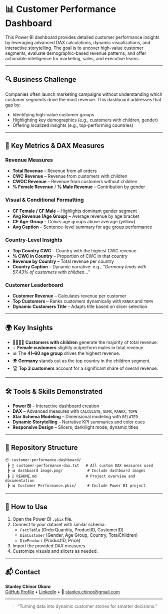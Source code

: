 
# 📊 Customer Performance Dashboard

This Power BI dashboard provides detailed customer performance insights by leveraging advanced DAX calculations, dynamic visualizations, and interactive storytelling. The goal is to uncover high-value customer segments, evaluate demographic-based revenue patterns, and offer actionable intelligence for marketing, sales, and executive teams.

---

## 🔍 Business Challenge

Companies often launch marketing campaigns without understanding which customer segments drive the most revenue. This dashboard addresses that gap by:

- Identifying high-value customer groups
- Highlighting key demographics (e.g., customers with children, gender)
- Offering localized insights (e.g., top-performing countries)

---

## 🧠 Key Metrics & DAX Measures

### Revenue Measures
- **Total Revenue** – Revenue from all orders
- **CWC Revenue** – Revenue from customers with children
- **CWOC Revenue** – Revenue from customers without children
- **% Female Revenue** / **% Male Revenue** – Contribution by gender

### Visual & Conditional Formatting
- **CF Female / CF Male** – Highlights dominant gender segment
- **Avg Revenue (Age Group)** – Average revenue by age bracket
- **CF Age-Group** – Colors age groups above average (yellow)
- **Avg Caption** – Sentence-level summary for age group performance

### Country-Level Insights
- **Top Country CWC** – Country with the highest CWC revenue
- **% CWC in Country** – Proportion of CWC in that country
- **Revenue by Country** – Total revenue per country
- **Country Caption** – Dynamic narrative: e.g., _“Germany leads with 57.43% of customers with children…”_

### Customer Leaderboard
- **Customer Revenue** – Calculates revenue per customer
- **Top Customers** – Ranks customers dynamically with `RANKX` and `TOPN`
- **Dynamic Customers Title** – Adapts title based on slicer selection

---

## 🌍 Key Insights

- 👨‍👩‍👧‍👦 **Customers with children** generate the majority of total revenue.
- ♀️ **Female customers** slightly outperform males in total revenue.
- 📊 The **41–60 age group** drives the highest revenue.
- 🌍 **Germany** stands out as the top country in the children segment.
- 🏆 **Top 3 customers** account for a significant share of overall revenue.

---

## 🛠️ Tools & Skills Demonstrated

- **Power BI** – Interactive dashboard creation
- **DAX** – Advanced measures with `CALCULATE`, `SUMX`, `RANKX`, `TOPN`
- **Star Schema Modeling** – Dimensional modeling with `RELATED`
- **Dynamic Storytelling** – Narrative KPI summaries and color cues
- **Responsive Design** – Slicers, dark/light mode, dynamic titles

---

## 📁 Repository Structure

```
📦 customer-performance-dashboard/
 ┣ 📄 customer-performance-dax.txt   # All custom DAX measures used
 ┣ 📊 dashboard image.png/           # Include dashboard images
 ┣ 📄 README.md                      # Project overview and documentation
 ┣ 📊 Customer Performance.pbix/     # Include Power BI project
```

---

## 🧠 How to Use

1. Open the Power BI `.pbix` file.
2. Connect to your dataset with similar schema:
    - `FactTable` (OrderQuantity, ProductID, CustomerID)
    - `DimCustomer` (Gender, Age Group, Country, TotalChildren)
    - `DimProduct` (ProductID, Price)
3. Import the provided DAX measures.
4. Customize visuals and slicers as needed.

---

## 📬 Contact

**Stanley Chinor Okoro**  
[GitHub Profile](https://github.com/stanleyokoro) • [LinkedIn](https://www.linkedin.com/in/timelesshov) • 📧 stanley.chinor@gmail.com

---

> “Turning data into dynamic customer stories for smarter decisions.”
